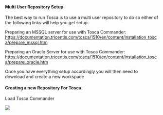 #### Multi User Repository Setup

The best way to run Tosca is to use a multi user repository to do so either of the following links will help you get setup.

Preparing an MSSQL server for use with Tosca Commander:
https://documentation.tricentis.com/tosca/1510/en/content/installation_tosca/prepare_mssql.htm

Preparing an Oracle Server for use with Tosca Commander:
https://documentation.tricentis.com/tosca/1510/en/content/installation_tosca/prepare_oracle.htm

Once you have everything setup accordingly you will then need to download and create a new workspace

#### Creating a new Repository For Tosca.

Load Tosca Commander

![](Pasted%20image%2020230216103656.png)